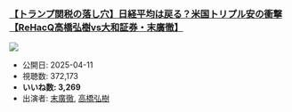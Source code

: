 ### [【トランプ関税の落し穴】日経平均は戻る？米国トリプル安の衝撃【ReHacQ高橋弘樹vs大和証券・末廣徹】](https://www.youtube.com/watch?v=fmbiFd9DKU8)
[![](https://img.youtube.com/vi/fmbiFd9DKU8/sddefault.jpg)](https://www.youtube.com/watch?v=fmbiFd9DKU8)
-   公開日: 2025-04-11
-   視聴数: 372,173
-   **いいね数: 3,269**
-   出演者: [末廣徹](/rehacq_fan/people/末廣徹 "wikilink"), [高橋弘樹](/rehacq_fan/people/高橋弘樹 "wikilink")
